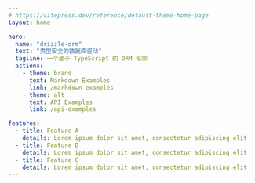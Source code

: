 ```yaml
---
# https://vitepress.dev/reference/default-theme-home-page
layout: home

hero:
  name: "drizzle-orm"
  text: "类型安全的数据库驱动"
  tagline: 一个基于 TypeScript 的 ORM 框架
  actions:
    - theme: brand
      text: Markdown Examples
      link: /markdown-examples
    - theme: alt
      text: API Examples
      link: /api-examples

features:
  - title: Feature A
    details: Lorem ipsum dolor sit amet, consectetur adipiscing elit
  - title: Feature B
    details: Lorem ipsum dolor sit amet, consectetur adipiscing elit
  - title: Feature C
    details: Lorem ipsum dolor sit amet, consectetur adipiscing elit
---
```


